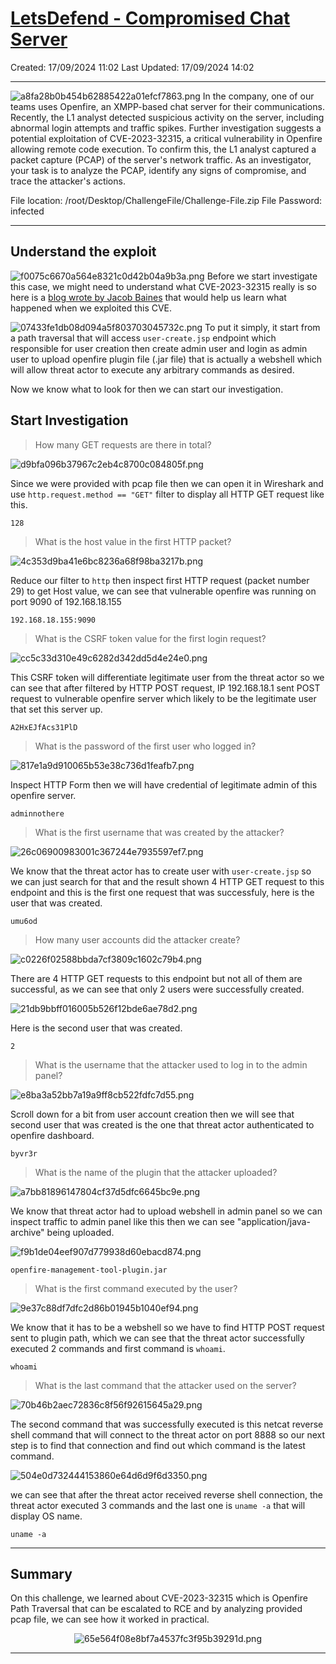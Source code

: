 # [LetsDefend - Compromised Chat Server](https://app.letsdefend.io/challenge/compromised-chat-server)
Created: 17/09/2024 11:02
Last Updated: 17/09/2024 14:02
* * *
![a8fa28b0b454b62885422a01efcf7863.png](../../_resources/a8fa28b0b454b62885422a01efcf7863.png)
In the company, one of our teams uses Openfire, an XMPP-based chat server for their communications. Recently, the L1 analyst detected suspicious activity on the server, including abnormal login attempts and traffic spikes. Further investigation suggests a potential exploitation of CVE-2023-32315, a critical vulnerability in Openfire allowing remote code execution. To confirm this, the L1 analyst captured a packet capture (PCAP) of the server's network traffic. As an investigator, your task is to analyze the PCAP, identify any signs of compromise, and trace the attacker's actions.

File location: /root/Desktop/ChallengeFile/Challenge-File.zip
File Password: infected

* * *
## Understand the exploit
![f0075c6670a564e8321c0d42b04a9b3a.png](../../_resources/f0075c6670a564e8321c0d42b04a9b3a.png)
Before we start investigate this case, we might need to understand what CVE-2023-32315 really is so here is a [blog wrote by Jacob Baines](https://vulncheck.com/blog/openfire-cve-2023-32315) that would help us learn what happened when we exploited this CVE.

![07433fe1db08d094a5f803703045732c.png](../../_resources/07433fe1db08d094a5f803703045732c.png)
To put it simply, it start from a path traversal that will access `user-create.jsp` endpoint which responsible for user creation then create admin user and login as admin user to upload openfire plugin file (.jar file) that is actually a webshell which will allow threat actor to execute any arbitrary commands as desired.

Now we know what to look for then we can start our investigation.

## Start Investigation
>How many GET requests are there in total?

![d9bfa096b37967c2eb4c8700c084805f.png](../../_resources/d9bfa096b37967c2eb4c8700c084805f.png)

Since we were provided with pcap file then we can open it in Wireshark and use `http.request.method == "GET"` filter to display all HTTP GET request like this.

```
128
```

>What is the host value in the first HTTP packet?

![4c353d9ba41e6bc8236a68f98ba3217b.png](../../_resources/4c353d9ba41e6bc8236a68f98ba3217b.png)

Reduce our filter to `http` then inspect first HTTP request (packet number 29) to get Host value, we can see that vulnerable openfire was running on port 9090 of 192.168.18.155

```
192.168.18.155:9090
```

>What is the CSRF token value for the first login request?

![cc5c33d310e49c6282d342dd5d4e24e0.png](../../_resources/cc5c33d310e49c6282d342dd5d4e24e0.png)

This CSRF token will differentiate legitimate user from the threat actor so we can see that after filtered by HTTP POST request, IP 192.168.18.1 sent POST request to vulnerable openfire server which likely to be the legitimate user that set this server up.   

```
A2HxEJfAcs31PlD
```

>What is the password of the first user who logged in?

![817e1a9d910065b53e38c736d1feafb7.png](../../_resources/817e1a9d910065b53e38c736d1feafb7.png)

Inspect HTTP Form then we will have credential of legitimate admin of this openfire server.

```
adminnothere
```

>What is the first username that was created by the attacker?

![26c06900983001c367244e7935597ef7.png](../../_resources/26c06900983001c367244e7935597ef7.png)

We know that the threat actor has to create user with `user-create.jsp` so we can just search for that and the result shown 4 HTTP GET request to this endpoint and this is the first one request that was successfuly, here is the user that was created. 

```
umu6od
```

>How many user accounts did the attacker create?

![c0226f02588bbda7cf3809c1602c79b4.png](../../_resources/c0226f02588bbda7cf3809c1602c79b4.png)

There are 4 HTTP GET requests to this endpoint but not all of them are successful, as we can see that only 2 users were successfully created. 

![21db9bbff016005b526f12bde6ae78d2.png](../../_resources/21db9bbff016005b526f12bde6ae78d2.png)

Here is the second user that was created.

```
2
```

>What is the username that the attacker used to log in to the admin panel?

![e8ba3a52bb7a19a9ff8cb522fdfc7d55.png](../../_resources/e8ba3a52bb7a19a9ff8cb522fdfc7d55.png)

Scroll down for a bit from user account creation then we will see that second user that was created is the one that threat actor authenticated to openfire dashboard.

```
byvr3r
```

>What is the name of the plugin that the attacker uploaded?

![a7bb81896147804cf37d5dfc6645bc9e.png](../../_resources/a7bb81896147804cf37d5dfc6645bc9e.png)

We know that threat actor had to upload webshell in admin panel so we can inspect traffic to admin panel like this then we can see "application/java-archive" being uploaded.

![f9b1de04eef907d779938d60ebacd874.png](../../_resources/f9b1de04eef907d779938d60ebacd874.png)

```
openfire-management-tool-plugin.jar
```

>What is the first command executed by the user?

![9e37c88df7dfc2d86b01945b1040ef94.png](../../_resources/9e37c88df7dfc2d86b01945b1040ef94.png)

We know that it has to be a webshell so we have to find HTTP POST request sent to plugin path, which we can see that the threat actor successfully executed 2 commands and first command is `whoami`.

```
whoami
```

>What is the last command that the attacker used on the server?

![70b46b2aec72836c8f56f92615645a29.png](../../_resources/70b46b2aec72836c8f56f92615645a29.png)

The second command that was successfully executed is this netcat reverse shell command that will connect to the threat actor on port 8888 so our next step is to find that connection and find out which command is the latest command.

![504e0d732444153860e64d6d9f6d3350.png](../../_resources/504e0d732444153860e64d6d9f6d3350.png)

we can see that after the threat actor received reverse shell connection, the threat actor executed 3 commands and the last one is `uname -a` that will display OS name.

```
uname -a
```

* * *
## Summary
On this challenge, we learned about CVE-2023-32315 which is Openfire Path Traversal that can be escalated to RCE and by analyzing provided pcap file, we can see how it worked in practical.

<div align=center>

![65e564f08e8bf7a4537fc3f95b39291d.png](../../_resources/65e564f08e8bf7a4537fc3f95b39291d.png)
</div>

* * *
